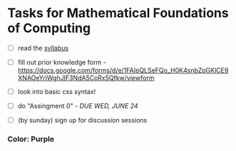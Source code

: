 # Tasks for Mathematical Foundations of Computing

- [ ] read the [syllabus](https://web.stanford.edu/class/archive/cs/cs106b/cs106b.1208/handouts/syllabus)
- [ ] fill out prior knowledge form - https://docs.google.com/forms/d/e/1FAIpQLSeFQo_H0K4snbZpGKlCE9XNAOeYriWghJIF3NdA5CoRx5Qfkw/viewform
- [ ] look into basic css syntax!
- [ ] do "Assingment 0" - *DUE WED, JUNE 24*
- [ ] (by sunday) sign up for discussion sessions


### Color: Purple